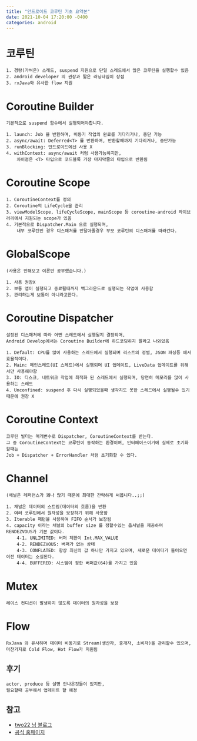 ```yaml
---
title: "안드로이드 코루틴 기초 요약본"
date: 2021-10-04 17:20:00 -0400
categories: android
---
```


# 코루틴
```
1. 경량(가벼운) 스레드, suspend 지원으로 단일 스레드에서 많은 코루틴을 실행할수 있음
2. android developer 의 권장과 짧은 러닝타임이 장점
3. rxJava와 유사한 flow 지원 
```

# Coroutine Builder
```
기본적으로 suspend 함수에서 실행되어야합니다.

1. launch: Job 을 반환하며, 비동기 작업의 완료를 기다리거나, 중단 가능
2. async/await: Deferred<T> 를 반환하며, 반환할때까지 기다리거나, 중단가능
3. runBlocking: 안드로이드에선 사용 X
4. withContext: async/await 처럼 사용가능하지만,
    차이점은 <T> 타입으로 코드블록 가장 마지막줄의 타입으로 반환됨
```

# Coroutine Scope
```
1. CoroutineContext를 정의
2. Coroutine의 LifeCycle을 관리
3. viewModelScope, lifeCycleScope, mainScope 등 coroutine-android 라이브러리에서 지원되는 scope가 있음
4. 기본적으로 Dispatcher.Main 으로 실행되며, 
    내부 코루틴인 경우 디스패처를 안달아줄경우 부모 코루틴의 디스패처를 따라간다.
```

# GlobalScope
```
(사용은 안해보고 이론만 공부했습니다.)

1. 사용 권장X
2. 보통 앱이 실행되고 종료될때까지 백그라운드로 실행되는 작업에 사용함
3. 관리하는게 보통이 아니라고한다.
```

# Coroutine Dispatcher
```
설정된 디스패처에 따라 어떤 스레드에서 실행될지 결정되며, 
Android Develop에서는 Coroutine Builder에 하드코딩하지 말라고 나와있음

1. Default: CPU를 많이 사용하는 스레드에서 실행되며 리스트의 정렬, JSON 파싱등 에서 효율적이다.
2. Main: 메인스레드(UI 스레드)에서 실행되며 UI 업데이트, LiveData 업데이트를 위해서만 사용해야함
3. IO: 디스크, 네트워크 작업에 최적화 된 스레드에서 실행되며, 당연히 메모리를 많이 사용하는 스레드
4. Unconfined: suspend 후 다시 실행되었을때 생각지도 못한 스레드에서 실행될수 있기 때문에 권장 X
```

# Coroutine Context
```
코루틴 빌더는 매개변수로 Dispatcher, CoroutineContext를 받는다.
그 중 CoroutineContext는 코루틴이 동작하는 환경이며, 인터페이스이기에 실제로 초기화할때는
Job + Dispatcher + ErrorHandler 처럼 초기화할 수 있다.
```

# Channel
```
(채널은 레퍼런스가 꽤나 많기 때문에 최대한 간략하게 써봅니다..;;)

1. 채널은 데이터의 스트림(데이터의 흐름)을 반환
2. 여러 코루틴에서 원자성을 보장하기 위해 사용함
3. Iterable 패턴을 사용하여 FIFO 순서가 보장됨
4. capacity 이라는 채널의 buffer size 를 정할수있는 옵셔널을 제공하며 RENDEZVOUS가 기본 값이다. 
    4-1. UNLIMITED: 버퍼 제한이 Int.MAX_VALUE
    4-2. RENDEZVOUS: 버퍼가 없는 상태
    4-3. CONFLATED: 항상 최신의 값 하나만 가지고 있으며, 새로운 데이터가 들어오면 이전 데이터는 소실된다.
    4-4. BUFFERED: 시스템이 정한 버퍼값(64)를 가지고 있음
```

# Mutex
```
레이스 컨디션이 발생하지 않도록 데이터의 원자성을 보장
```

# Flow
```
RxJava 와 유사하며 데이터 비동기로 Stream(생산자, 중개자, 소비자)을 관리할수 있으며,
마찬가지로 Cold Flow, Hot Flow가 지원됨
```


## 후기
```
actor, produce 등 설명 안나온것들이 있지만,
필요할때 공부해서 업데이트 할 예정
```

## 참고
- [two22 님 블로그](https://two22.tistory.com/23)
- [공식 홈페이지](https://developer.android.com/kotlin/coroutines/coroutines-adv?hl=ko)
